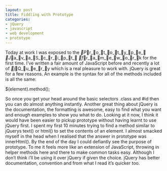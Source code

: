 ```yaml
---
layout: post
title: Fiddling with Prototype
categories:
- jQuery
- javascript
- web development
- prototype
---
```

Today at work I was exposed to the _P_r_o_t_o_t_y_p_e_ _J_a_v_a_S_c_r_i_p_t_ _f_r_a_m_e_w_o_r_k for the first
time. I&#8217;ve written a fair amount of JavaScript before and recently a lot
of _j_Q_u_e_r_y which is a real pleasure to work with. jQuery is great for a few
reasons. An example is the syntax for all of the methods included is all the
same:

  $(element).method();

So once you get your head around the basic selectors .class and #id then you
can do almost anything instantly. Another great thing about jQuery is the
documentation, the formatting is awesome, easy to find what you want and enough
examples to show you what to do.
Looking at it now, I think it would have been easier to pickup prototype
without having learnt to use jQuery first. I spent my first 10 minutes trying
to find a method similar to jQuerys text() or html() to set the contents of an
element. I almost smacked myself in the head when I realised that the answer in
prototype was innerHtml().
By the end of the day I could defiantly see the purpose of prototype. To me it
feels more like an extension of JavaScript, throwing in helper methods here and
there to make common tasks easy. Although I don&#8217;t think i&#8217;ll be
using it over jQuery if given the choice. jQuery has better documentation,
convention and from what I read it&#8217;s quicker too.
